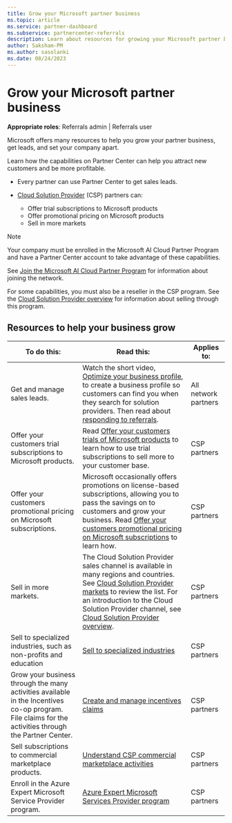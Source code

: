 ```yaml
---
title: Grow your Microsoft partner business
ms.topic: article
ms.service: partner-dashboard
ms.subservice: partnercenter-referrals
description: Learn about resources for growing your Microsoft partner business, including how to get sales leads (referrals) from Microsoft.
author: Saksham-PM
ms.author: sasolanki
ms.date: 08/24/2023
---
```


# Grow your Microsoft partner business

**Appropriate roles**: Referrals admin | Referrals user

Microsoft offers many resources to help you grow your partner business, get leads, and set your company apart.

Learn how the capabilities on Partner Center can help you attract new customers and be more profitable.

- Every partner can use Partner Center to get sales leads.

- [Cloud Solution Provider](csp-overview.md) (CSP) partners can:

  - Offer trial subscriptions to Microsoft products
  - Offer promotional pricing on Microsoft products
  - Sell in more markets

> [!NOTE]
> Your company must be enrolled in the Microsoft AI Cloud Partner Program and have a Partner Center account to take advantage of these capabilities.
>
> See [Join the Microsoft AI Cloud Partner Program](mpn-overview.md) for information about joining the network.
>
> For some capabilities, you must also be a reseller in the CSP program. See the [Cloud Solution Provider overview](csp-overview.md) for information about selling through this program.

## Resources to help your business grow

|  **To do this:**  |  **Read this:**  |  **Applies to:**  |
|--------------|-----------|--------------
| Get and manage sales leads. | Watch the short video, [Optimize your business profile](https://player.vimeo.com/video/252788046 ), to create a business profile so customers can find you when they search for solution providers. Then read about [responding to referrals](manage-leads.md). | All network partners |
| Offer your customers trial subscriptions to Microsoft products. | Read [Offer your customers trials of Microsoft products](offer-your-customers-trials-of-microsoft-products.md) to learn how to use trial subscriptions to sell more to your customer base.| CSP partners |
| Offer your customers promotional pricing on Microsoft subscriptions. | Microsoft occasionally offers promotions on license-based subscriptions, allowing you to pass the savings on to customers and grow your business. Read [Offer your customers promotional pricing on Microsoft subscriptions](promotions.md) to learn how. | CSP partners |
| Sell in more markets. | The Cloud Solution Provider sales channel is available in many regions and countries. See [Cloud Solution Provider markets](agreements.md) to review the list. For an introduction to the Cloud Solution Provider channel, see [Cloud Solution Provider overview](csp-overview.md).  | CSP partners |
Sell to specialized industries, such as non-profits and education|[Sell to specialized industries](get-special-pricing-for-offers.md)|CSP partners|
|Grow your business through the many activities available in the Incentives co-op program.<br>File claims for the activities through the Partner Center.| [Create and manage incentives claims](create-incentives-claims.md)|CSP partners|
|Sell subscriptions to commercial marketplace products.|[Understand CSP commercial marketplace activities](csp-commercial-marketplace-overview.md)|CSP partners|
|Enroll in the Azure Expert Microsoft Service Provider program.|[Azure Expert Microsoft Services Provider program](azure-expert-msp.md)|CSP partners|
